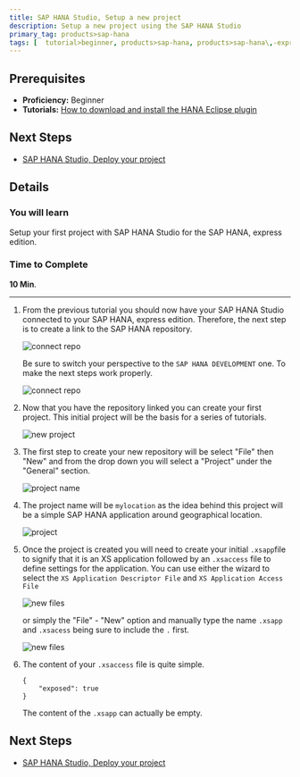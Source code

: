 ```yaml
---
title: SAP HANA Studio, Setup a new project
description: Setup a new project using the SAP HANA Studio
primary_tag: products>sap-hana
tags: [  tutorial>beginner, products>sap-hana, products>sap-hana\,-express-edition , products>sap-hana-studio ]
---
```

## Prerequisites  
 - **Proficiency:** Beginner
 - **Tutorials:** [How to download and install the HANA Eclipse plugin](https://www.sap.com/developer/how-tos/2016/09/hxe-howto-eclipse.html)

## Next Steps
 - [SAP HANA Studio, Deploy your project](https://www.sap.com/developer/tutorials/studio-deploy-project.html)

## Details
### You will learn  
Setup your first project with SAP HANA Studio for the SAP HANA, express edition.

### Time to Complete
**10 Min**.

---

1. From the previous tutorial you should now have your SAP HANA Studio connected to your SAP HANA, express edition. Therefore, the next step is to create a link to the SAP HANA repository.

	![connect repo](0.png)

    Be sure to switch your perspective to the `SAP HANA DEVELOPMENT` one. To make the next steps work properly.

	![connect repo](1a.png)

2. Now that you have the repository linked you can create your first project. This initial project will be the basis for a series of tutorials.

	![new project](1.png)

3. The first step to create your new repository will be select "File" then "New" and from the drop down you will select a "Project" under the "General" section.

	![project name](2.png)

4. The project name will be `mylocation` as the idea behind this project will be a simple SAP HANA application around geographical location.

	![project](3.png)

5. Once the project is created you will need to create your initial `.xsapp`file to signify that it is an XS application followed by an `.xsaccess` file to define settings for the application. You can use either the wizard to select the `XS Application Descriptor File` and `XS Application Access File`

	![new files](7.png)

	or simply the "File" - "New" option and manually type the name `.xsapp` and `.xsacess` being sure to include the `.` first.

	![new files](4.png)

6. The content of your `.xsaccess` file is quite simple.

	```
	{
		"exposed": true
	}
	```

	The content of the `.xsapp` can actually be empty.

## Next Steps
- [SAP HANA Studio, Deploy your project](https://www.sap.com/developer/tutorials/studio-deploy-project.html)
